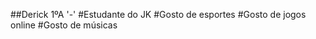   ##Derick 1ºA '-'
  #Estudante do JK
  #Gosto de esportes
  #Gosto de jogos online
  #Gosto de músicas



<!--
**Darykiii/Darykiii** is a ✨ _special_ ✨ repository because its `README.md` (this file) appears on your GitHub profile.

Here are some ideas to get you started:

- 🔭 I’m currently working on ...
- 🌱 I’m currently learning ...
- 👯 I’m looking to collaborate on ...
- 🤔 I’m looking for help with ...
- 💬 Ask me about ...
- 📫 How to reach me: ...
- 😄 Pronouns: ...
- ⚡ Fun fact: ...
-->
